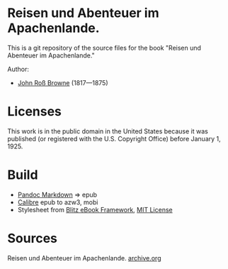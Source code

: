 #  Reisen und Abenteuer im Apachenlande.

This is a git repository of the source files for the book
"Reisen und Abenteuer im Apachenlande."

Author:

* [John Roß Browne](https://de.wikipedia.org/wiki/John_Ross_Browne) (1817—1875)


# Licenses
This work is in the public domain in the United States because it was
published (or registered with the U.S. Copyright Office)
before January 1, 1925.


# Build
* [Pandoc Markdown](https://pandoc.org/MANUAL.html#pandocs-markdown) => epub
* [Calibre](https://calibre-ebook.com/) epub to azw3, mobi
* Stylesheet from [Blitz eBook Framework](https://friendsofepub.github.io/Blitz/), [MIT License](https://github.com/FriendsOfEpub/Blitz/blob/master/LICENSE)

# Sources
Reisen und Abenteuer im Apachenlande. [archive.org](https://archive.org/details/reisenundabenteu01brow)
